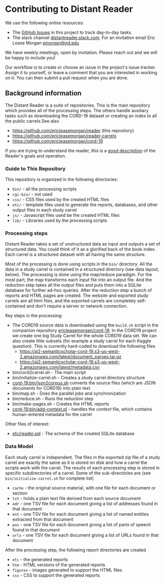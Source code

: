 # Contributing to Distant Reader

We use the following online resources:

* The
  [GitHub Issues](https://github.com/ericleasemorgan/reader/projects/2?card_filter_query=label%3Acovid-19)
  in this project to track day-to-day tasks.
* The slack channel [distantreader.slack.com](). For an invitation email Eric Lease Morgan <emorgan@nd.edu>   

We have weekly meetings, open by invitation. Please reach out and we will be
happy to include you!

Our workflow is to create or choose an issue in the project's issue tracker.
Assign it to yourself, or leave a comment that you are interested in working on
it. You can then submit a pull request when you are done.

## Background information

The Distant Reader is a suite of repositories. This is the main repository
which provides all of the processing steps. The others handle auxiliary tasks
such as downloading the CORD-19 dataset or creating an index to all the public
carrels.See also

* https://github.com/ericleasemorgan/reader (this repository)
* https://github.com/ericleasemorgan/reader-carrels
* https://github.com/ericleasemorgan/cord-19

If you are trying to understand the reader, 
this is a [good description](https://github.com/ericleasemorgan/reader-workshop/blob/master/README.md)
of the Reader's goals and operation.

### Guide to This Repository

This repository is organized in the following directories:

* `bin/` - all the processing scripts
* `cgi-bin/` - not used
* `css/` - CSS files used by the created HTML files
* `etc/` - template files used to generate the reports, databases, and other output files in each study carrel
* `js/` - Javascript files used be the created HTML files
* `lib/` - Libraries used by the processing scripts

### Processing steps

Distant Reader takes a set of unstructured data as input and outputs a set of
structured data. You could think of it as a glorified back of the book index.
Each carrel is a structured dataset with all having the same structure.

Most of the processing is done using scripts in the `bin/` directory. All the
data in a study carrel is contained in a structured directory (see data
layout, below). The processing is done using the map/reduce paradigm. For the
most part, the map transforms each input file into an output file. And the
reduction step takes all the output files and puts them into a SQLite
database for further ad-hoc queries. After the reduction step a bunch of
reports and HTML pages are created. The website and exported study carrels
are all html files, and the exported carrels are completely self-contained
and don't require a server or network connection.

Key steps in the processing:

* The CORD19 source data is downloaded using the `build.sh` script in the
  companion repository
  [ericleasemorgan/cord-19](https://github.com/ericleasemorgan/cord-19). In the
  CORD19 project we create one big Study Carrel for the whole CORD19 data set.
  We can also create little subsets (for example a study carrel for each Kaggle
  question). This is currently hard-coded to download the following files
  - https://ai2-semanticscholar-cord-19.s3-us-west-2.amazonaws.com/latest/document_parses.tar.gz
  - https://ai2-semanticscholar-cord-19.s3-us-west-2.amazonaws.com/latest/metadata.csv
* bin/cord2carrel.sh - The main script
* bin/initialize-carrel.sh - Creates a study carrel directory structure
* [cord-19:bin/json2corpus.sh](https://github.com/ericleasemorgan/cord-19/blob/master/bin/json2corpus.sh)
  converts the source files (which are JSON documents for CORD19) into plain text
* bin/map.sh - Does the parallel jobs and synchronization
* bin/reduce.sh - Runs the reduction step
* bin/make-pages.sh - Creates the HTML reports
* [cord-19:bin/add-context.pl](https://github.com/ericleasemorgan/cord-19/blob/master/bin/add-context.pl) - handles the _context_ file, which contains human-entered metadata for the carrel

Other files of interest:

* [etc/reader.sql]() - The schema of the created SQLite database

### Data Model

Each study carrel is independent. The files in the exported zip file of a study
carrel are exactly the same as it is stored on disk and how a carrel the
scripts work with the carrel. The results of each processing step is stored in
specific subdirectories of a carrel. Some of the sub-directories are (see
`bin/initialize-carrel.sh` for complete list)

* `cache` - the original source material, with one file for each document or section
* `txt` - holds a plain text file derived from each source document
* `adr` - one TSV file for each document giving a list of addresses found in that document
* `ent` - one TSV file for each document giving a list of named entities extracted from that document
* `pos` - one TSV file for each document giving a list of parts of speech found in that document
* `urls` - one TSV file for each document giving a list of URLs found in that document

After the processing step, the following report directories are created

* `etc` - the generated reports
* `htm` - HTML versions of the generated reports
* `figures` - images generated to support the HTML files
* `css` - CSS to support the generated reports
